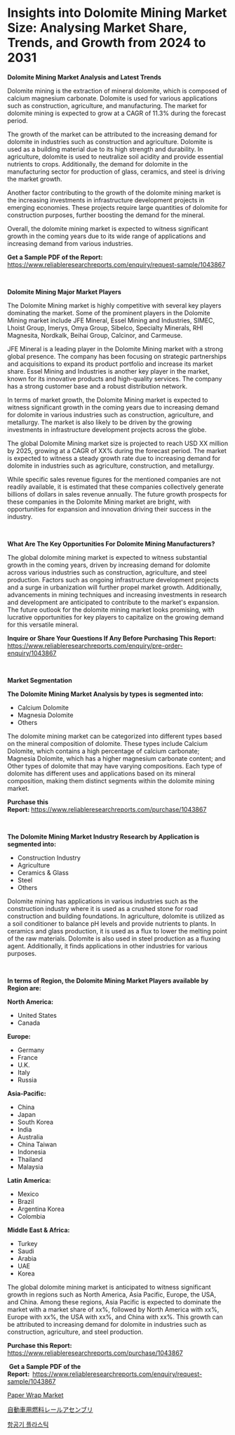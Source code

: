 <p><h1>Insights into Dolomite Mining Market Size: Analysing Market Share, Trends, and Growth from 2024 to 2031</h1></p><p><strong>Dolomite Mining Market Analysis and Latest Trends</strong></p>
<p><p>Dolomite mining is the extraction of mineral dolomite, which is composed of calcium magnesium carbonate. Dolomite is used for various applications such as construction, agriculture, and manufacturing. The market for dolomite mining is expected to grow at a CAGR of 11.3% during the forecast period. </p><p>The growth of the market can be attributed to the increasing demand for dolomite in industries such as construction and agriculture. Dolomite is used as a building material due to its high strength and durability. In agriculture, dolomite is used to neutralize soil acidity and provide essential nutrients to crops. Additionally, the demand for dolomite in the manufacturing sector for production of glass, ceramics, and steel is driving the market growth.</p><p>Another factor contributing to the growth of the dolomite mining market is the increasing investments in infrastructure development projects in emerging economies. These projects require large quantities of dolomite for construction purposes, further boosting the demand for the mineral.</p><p>Overall, the dolomite mining market is expected to witness significant growth in the coming years due to its wide range of applications and increasing demand from various industries.</p></p>
<p><strong>Get a Sample PDF of the Report:&nbsp;</strong> <a href="https://www.reliableresearchreports.com/enquiry/request-sample/1043867">https://www.reliableresearchreports.com/enquiry/request-sample/1043867</a></p>
<p>&nbsp;</p>
<p><strong>Dolomite Mining Major Market Players</strong></p>
<p><p>The Dolomite Mining market is highly competitive with several key players dominating the market. Some of the prominent players in the Dolomite Mining market include JFE Mineral, Essel Mining and Industries, SIMEC, Lhoist Group, Imerys, Omya Group, Sibelco, Specialty Minerals, RHI Magnesita, Nordkalk, Beihai Group, Calcinor, and Carmeuse.</p><p>JFE Mineral is a leading player in the Dolomite Mining market with a strong global presence. The company has been focusing on strategic partnerships and acquisitions to expand its product portfolio and increase its market share. Essel Mining and Industries is another key player in the market, known for its innovative products and high-quality services. The company has a strong customer base and a robust distribution network.</p><p>In terms of market growth, the Dolomite Mining market is expected to witness significant growth in the coming years due to increasing demand for dolomite in various industries such as construction, agriculture, and metallurgy. The market is also likely to be driven by the growing investments in infrastructure development projects across the globe.</p><p>The global Dolomite Mining market size is projected to reach USD XX million by 2025, growing at a CAGR of XX% during the forecast period. The market is expected to witness a steady growth rate due to increasing demand for dolomite in industries such as agriculture, construction, and metallurgy.</p><p>While specific sales revenue figures for the mentioned companies are not readily available, it is estimated that these companies collectively generate billions of dollars in sales revenue annually. The future growth prospects for these companies in the Dolomite Mining market are bright, with opportunities for expansion and innovation driving their success in the industry.</p></p>
<p>&nbsp;</p>
<p><strong>What Are The Key Opportunities For Dolomite Mining Manufacturers?</strong></p>
<p><p>The global dolomite mining market is expected to witness substantial growth in the coming years, driven by increasing demand for dolomite across various industries such as construction, agriculture, and steel production. Factors such as ongoing infrastructure development projects and a surge in urbanization will further propel market growth. Additionally, advancements in mining techniques and increasing investments in research and development are anticipated to contribute to the market's expansion. The future outlook for the dolomite mining market looks promising, with lucrative opportunities for key players to capitalize on the growing demand for this versatile mineral.</p></p>
<p><strong>Inquire or Share Your Questions If Any Before Purchasing This Report:</strong> <a href="https://www.reliableresearchreports.com/enquiry/pre-order-enquiry/1043867">https://www.reliableresearchreports.com/enquiry/pre-order-enquiry/1043867</a></p>
<p>&nbsp;</p>
<p><strong>Market Segmentation</strong></p>
<p><strong>The Dolomite Mining Market Analysis by types is segmented into:</strong></p>
<p><ul><li>Calcium Dolomite</li><li>Magnesia Dolomite</li><li>Others</li></ul></p>
<p><p>The dolomite mining market can be categorized into different types based on the mineral composition of dolomite. These types include Calcium Dolomite, which contains a high percentage of calcium carbonate; Magnesia Dolomite, which has a higher magnesium carbonate content; and Other types of dolomite that may have varying compositions. Each type of dolomite has different uses and applications based on its mineral composition, making them distinct segments within the dolomite mining market.</p></p>
<p><strong>Purchase this Report:&nbsp;</strong><a href="https://www.reliableresearchreports.com/purchase/1043867">https://www.reliableresearchreports.com/purchase/1043867</a></p>
<p>&nbsp;</p>
<p><strong>The Dolomite Mining Market Industry Research by Application is segmented into:</strong></p>
<p><ul><li>Construction Industry</li><li>Agriculture</li><li>Ceramics & Glass</li><li>Steel</li><li>Others</li></ul></p>
<p><p>Dolomite mining has applications in various industries such as the construction industry where it is used as a crushed stone for road construction and building foundations. In agriculture, dolomite is utilized as a soil conditioner to balance pH levels and provide nutrients to plants. In ceramics and glass production, it is used as a flux to lower the melting point of the raw materials. Dolomite is also used in steel production as a fluxing agent. Additionally, it finds applications in other industries for various purposes.</p></p>
<p>&nbsp;</p>
<p><strong>In terms of Region, the Dolomite Mining Market Players available by Region are:</strong></p>
<p>
    <p> <strong> North America: </strong>
        <ul>
            <li>United States</li>
            <li>Canada</li>
        </ul>
        </p> 
    <p> <strong> Europe: </strong>
        <ul>
            <li>Germany</li>
            <li>France</li>
            <li>U.K.</li>
            <li>Italy</li>
            <li>Russia</li>
        </ul>
        </p> 
    <p> <strong> Asia-Pacific: </strong>
        <ul>
            <li>China</li>
            <li>Japan</li>
            <li>South Korea</li>
            <li>India</li>
            <li>Australia</li>
            <li>China Taiwan</li>
            <li>Indonesia</li>
            <li>Thailand</li>
            <li>Malaysia</li>
        </ul>
        </p> 
    <p> <strong> Latin America: </strong>
        <ul>
            <li>Mexico</li>
            <li>Brazil</li>
            <li>Argentina Korea</li>
            <li>Colombia</li>
        </ul>
        </p> 
    <p> <strong> Middle East & Africa: </strong>
        <ul>
            <li>Turkey</li>
            <li>Saudi</li>
            <li>Arabia</li>
            <li>UAE</li>
            <li>Korea</li>
        </ul>
    </p>
    </p>
<p><p>The global dolomite mining market is anticipated to witness significant growth in regions such as North America, Asia Pacific, Europe, the USA, and China. Among these regions, Asia Pacific is expected to dominate the market with a market share of xx%, followed by North America with xx%, Europe with xx%, the USA with xx%, and China with xx%. This growth can be attributed to increasing demand for dolomite in industries such as construction, agriculture, and steel production.</p></p>
<p><strong>Purchase this Report: </strong><a href="https://www.reliableresearchreports.com/purchase/1043867">https://www.reliableresearchreports.com/purchase/1043867</a></p>
<p>&nbsp;<strong>Get a Sample PDF of the Report:&nbsp;&nbsp;</strong><a href="https://www.reliableresearchreports.com/enquiry/request-sample/1043867">https://www.reliableresearchreports.com/enquiry/request-sample/1043867</a></p>
<p><strong></strong></p>
<p><p><a href="https://nifty-kite-d51.notion.site/Paper-Wrap-Market-Size-and-Examines-its-Market-Scope-with-a-Primary-Focus-on-Growth-Opportunities--57edc232c8134a619e00be14149ca27c">Paper Wrap Market</a></p><p><a href="https://medium.com/@josephee58/%E8%87%AA%E5%8B%95%E8%BB%8A%E7%94%A8%E7%87%83%E6%96%99%E3%83%AC%E3%83%BC%E3%83%AB%E7%B5%84%E7%AB%8B%E5%B8%82%E5%A0%B4%E3%81%AE%E6%B4%9E%E5%AF%9F-%E5%B8%82%E5%A0%B4%E5%8B%95%E5%90%91-%E6%88%90%E9%95%B7-2024%E5%B9%B4%E3%81%8B%E3%82%892031%E5%B9%B4%E3%81%BE%E3%81%A7%E3%81%AE%E4%BA%88%E6%B8%AC-2547f8f962a9">自動車用燃料レールアセンブリ</a></p><p><a href="https://medium.com/@gummibear5656757/%ED%95%AD%EA%B3%B5%EA%B8%B0-%ED%94%8C%EB%9D%BC%EC%8A%A4%ED%8B%B1-%EC%8B%9C%EC%9E%A5-%EB%8F%99%ED%96%A5-%EB%B0%8F-%EC%8B%9C%EC%9E%A5-%EB%B6%84%EC%84%9D%EC%9D%80-2024-2031%EB%85%84%EA%B9%8C%EC%A7%80-%EC%98%88%EC%B8%A1%EB%90%A9%EB%8B%88%EB%8B%A4-5017db451f75">항공기 플라스틱</a></p></p>